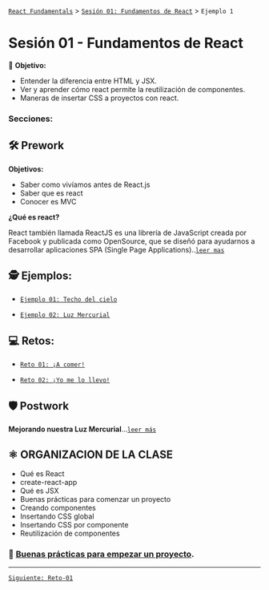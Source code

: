 [`React Fundamentals`](../../README.md) > [`Sesión 01: Fundamentos de React`](../README.md) > `Ejemplo 1`

# Sesión 01 - Fundamentos de React

🎯 **Objetivo:**
- Entender la diferencia entre HTML y JSX.
- Ver y aprender cómo react permite la reutilización de componentes.
- Maneras de insertar CSS a proyectos con react.

### Secciones:

## 🛠 Prework

**Objetivos:**

- Saber como vivíamos antes de React.js
- Saber que es react
- Conocer es MVC

**¿Qué es react?**

React también llamada ReactJS es una librería de JavaScript creada por Facebook y publicada como OpenSource, que se diseñó para ayudarnos a desarrollar aplicaciones SPA (Single Page Applications)..[`leer mas`](Prework)

## 🕵 Ejemplos:

- [`Ejemplo 01: Techo del cielo`](Ejemplo-01)

- [`Ejemplo 02: Luz Mercurial`](Ejemplo-02)

## 💻 Retos:

- [`Reto 01: ¡A comer!`](Reto-01)

- [`Reto 02: ¡Yo me lo llevo!`](Reto-02)

## 🛡 Postwork

**Mejorando nuestra Luz Mercurial**...[`leer más`](Postwork/)


## ⚛ ORGANIZACION DE LA CLASE
- Qué es React
- create-react-app
- Qué es JSX
- Buenas prácticas para comenzar un proyecto
- Creando componentes
- Insertando CSS global
- Insertando CSS por componente
- Reutilización de componentes

### 🎩 [Buenas prácticas para empezar un proyecto](../BuenasPracticas/EmpezandoProyectos/Readme.md).

-------

[`Siguiente: Reto-01`](../Reto-01)
